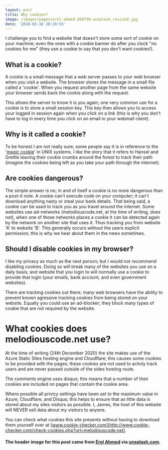```yaml
---
layout: post
title: Why cookies?
image: /images/pages/erol-ahmed-260730-unsplash_resized.jpg
date: '2018-03-18 20:28:55'
---
```


I challenge you to find a website that doesn't store some sort of cookie on your machine; even the ones with a cookie banner do after you clock "no cookies for me" (they use a cookie to say that you don't want cookies!).

## What is a cookie?
A cookie is a small message that a web server passes to your web browser when you visit a website. The browser stores the message in a small file called a 'cookie'. When you request another page from the same website your browser sends back the cookie along with the request.

This allows the server to know it is you again; one very common use for a cookie is to store a small session key. This key then allows you to access your logged in session again when you click on a link (this is why you don't have to log in every time you click on an email in your webmail client).

## Why is it called a cookie?
To be honest I am not really sure; some people say it is in reference to the '[magic cookie](https://en.wikipedia.org/wiki/Magic_cookie)' in UNIX systems. I like the story that it refers to Hansel and Grettle leaving their cookie crumbs around the forest to track their path (imagine the cookies being left as you take your path through the internet).

## Are cookies dangerous?
The simple answer is no; in and of itself a cookie is no more dangerous than a post-it note. A cookie can't execute code on your computer; it can't download anything nasty or steal your bank details. That being said, a cookie can be used to track you as you travel around the internet. Some websites use ad-networks (melodiouscode.net, at the time of writing, does not), when one of those networks places a cookie it can be detected again by the network on another site that uses it. Thus tracking you from website 'A' to website 'B'. This generally occurs without the users explicit permission; this is why we hear about them in the news sometimes.

## Should I disable cookies in my browser?
I like my privacy as much as the next person; but I would not recommend disabling cookies. Doing so will break many of the websites you use on a daily basis; and website that you login to will normally use a cookie to provide that login (your emails, bank account, and even government websites).

There are tracking cookies out there; many web browsers have the ability to prevent known agressive tracking cookies from being stored on your website. Equally you could use an ad-blocker; they block many types of cookie that are not required by the website.

# What cookies does melodiouscode.net use?
At the time of writing (24th December 2020) the site makes use of the Azure Static Sites hosting engine and Cloudflare; this causes some cookies to be provided with the pages; these cookies are not used to activly track users and are never passed outside of the sides hosting route.

The comments engine uses disqus; this means that a number of their cookies are included on pages that contain the cookie area.

Where possible all privicy settings have been set to the maximum value in Azure, Cloudflare, and Disqus; this helps to ensure that as little data is stored about my sites visitors as possible. I, James, the host of this website will NEVER sell data about my visitors to anyone.

You can check what cookies this site presents without having to download them yourself over at [www.cookie-checker.com](http://www.cookie-checker.com/check-cookies.php?url=melodiouscode.net).

#### The header image for this post came from [Erol Ahmed](https://unsplash.com/@erol) via [unsplash.com](https://unsplash.com).
